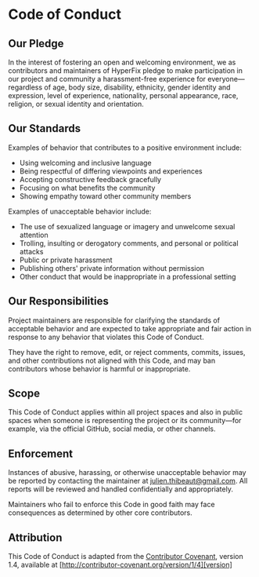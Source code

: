 # Code of Conduct

## Our Pledge

In the interest of fostering an open and welcoming environment, we as contributors and maintainers of HyperFix pledge to make participation in our project and community a harassment-free experience for everyone—regardless of age, body size, disability, ethnicity, gender identity and expression, level of experience, nationality, personal appearance, race, religion, or sexual identity and orientation.

## Our Standards

Examples of behavior that contributes to a positive environment include:

- Using welcoming and inclusive language
- Being respectful of differing viewpoints and experiences
- Accepting constructive feedback gracefully
- Focusing on what benefits the community
- Showing empathy toward other community members

Examples of unacceptable behavior include:

- The use of sexualized language or imagery and unwelcome sexual attention
- Trolling, insulting or derogatory comments, and personal or political attacks
- Public or private harassment
- Publishing others' private information without permission
- Other conduct that would be inappropriate in a professional setting

## Our Responsibilities

Project maintainers are responsible for clarifying the standards of acceptable behavior and are expected to take appropriate and fair action in response to any behavior that violates this Code of Conduct.

They have the right to remove, edit, or reject comments, commits, issues, and other contributions not aligned with this Code, and may ban contributors whose behavior is harmful or inappropriate.

## Scope

This Code of Conduct applies within all project spaces and also in public spaces when someone is representing the project or its community—for example, via the official GitHub, social media, or other channels.

## Enforcement

Instances of abusive, harassing, or otherwise unacceptable behavior may be reported by contacting the maintainer at [julien.thibeaut@gmail.com](mailto:cjulien.thibeaut@gmail.com). All reports will be reviewed and handled confidentially and appropriately.

Maintainers who fail to enforce this Code in good faith may face consequences as determined by other core contributors.

## Attribution

This Code of Conduct is adapted from the [Contributor Covenant][homepage], version 1.4,
available at [http://contributor-covenant.org/version/1/4][version]

[homepage]: http://contributor-covenant.org
[version]: http://contributor-covenant.org/version/1/4/
